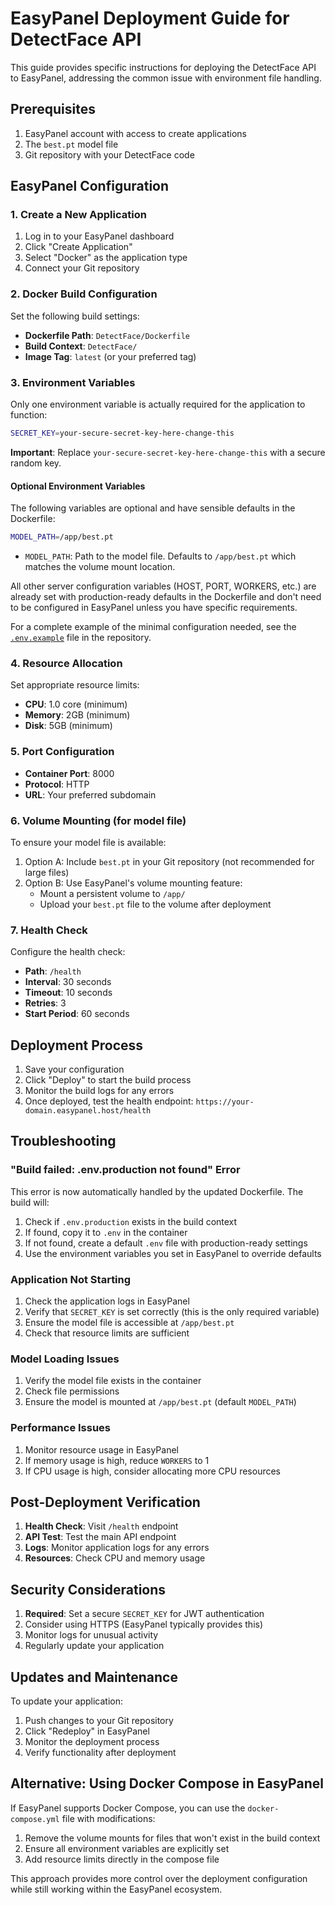 # EasyPanel Deployment Guide for DetectFace API

This guide provides specific instructions for deploying the DetectFace API to EasyPanel, addressing the common issue with environment file handling.

## Prerequisites

1. EasyPanel account with access to create applications
2. The `best.pt` model file
3. Git repository with your DetectFace code

## EasyPanel Configuration

### 1. Create a New Application

1. Log in to your EasyPanel dashboard
2. Click "Create Application" 
3. Select "Docker" as the application type
4. Connect your Git repository

### 2. Docker Build Configuration

Set the following build settings:

- **Dockerfile Path**: `DetectFace/Dockerfile`
- **Build Context**: `DetectFace/`
- **Image Tag**: `latest` (or your preferred tag)

### 3. Environment Variables

Only one environment variable is actually required for the application to function:

```bash
SECRET_KEY=your-secure-secret-key-here-change-this
```

**Important**: Replace `your-secure-secret-key-here-change-this` with a secure random key.

#### Optional Environment Variables

The following variables are optional and have sensible defaults in the Dockerfile:

```bash
MODEL_PATH=/app/best.pt
```

- `MODEL_PATH`: Path to the model file. Defaults to `/app/best.pt` which matches the volume mount location.

All other server configuration variables (HOST, PORT, WORKERS, etc.) are already set with production-ready defaults in the Dockerfile and don't need to be configured in EasyPanel unless you have specific requirements.

For a complete example of the minimal configuration needed, see the [`.env.example`](.env.example) file in the repository.

### 4. Resource Allocation

Set appropriate resource limits:

- **CPU**: 1.0 core (minimum)
- **Memory**: 2GB (minimum)
- **Disk**: 5GB (minimum)

### 5. Port Configuration

- **Container Port**: 8000
- **Protocol**: HTTP
- **URL**: Your preferred subdomain

### 6. Volume Mounting (for model file)

To ensure your model file is available:

1. Option A: Include `best.pt` in your Git repository (not recommended for large files)
2. Option B: Use EasyPanel's volume mounting feature:
   - Mount a persistent volume to `/app/`
   - Upload your `best.pt` file to the volume after deployment

### 7. Health Check

Configure the health check:

- **Path**: `/health`
- **Interval**: 30 seconds
- **Timeout**: 10 seconds
- **Retries**: 3
- **Start Period**: 60 seconds

## Deployment Process

1. Save your configuration
2. Click "Deploy" to start the build process
3. Monitor the build logs for any errors
4. Once deployed, test the health endpoint: `https://your-domain.easypanel.host/health`

## Troubleshooting

### "Build failed: .env.production not found" Error

This error is now automatically handled by the updated Dockerfile. The build will:

1. Check if `.env.production` exists in the build context
2. If found, copy it to `.env` in the container
3. If not found, create a default `.env` file with production-ready settings
4. Use the environment variables you set in EasyPanel to override defaults

### Application Not Starting

1. Check the application logs in EasyPanel
2. Verify that `SECRET_KEY` is set correctly (this is the only required variable)
3. Ensure the model file is accessible at `/app/best.pt`
4. Check that resource limits are sufficient

### Model Loading Issues

1. Verify the model file exists in the container
2. Check file permissions
3. Ensure the model is mounted at `/app/best.pt` (default `MODEL_PATH`)

### Performance Issues

1. Monitor resource usage in EasyPanel
2. If memory usage is high, reduce `WORKERS` to 1
3. If CPU usage is high, consider allocating more CPU resources

## Post-Deployment Verification

1. **Health Check**: Visit `/health` endpoint
2. **API Test**: Test the main API endpoint
3. **Logs**: Monitor application logs for any errors
4. **Resources**: Check CPU and memory usage

## Security Considerations

1. **Required**: Set a secure `SECRET_KEY` for JWT authentication
2. Consider using HTTPS (EasyPanel typically provides this)
3. Monitor logs for unusual activity
4. Regularly update your application

## Updates and Maintenance

To update your application:

1. Push changes to your Git repository
2. Click "Redeploy" in EasyPanel
3. Monitor the deployment process
4. Verify functionality after deployment

## Alternative: Using Docker Compose in EasyPanel

If EasyPanel supports Docker Compose, you can use the `docker-compose.yml` file with modifications:

1. Remove the volume mounts for files that won't exist in the build context
2. Ensure all environment variables are explicitly set
3. Add resource limits directly in the compose file

This approach provides more control over the deployment configuration while still working within the EasyPanel ecosystem.
